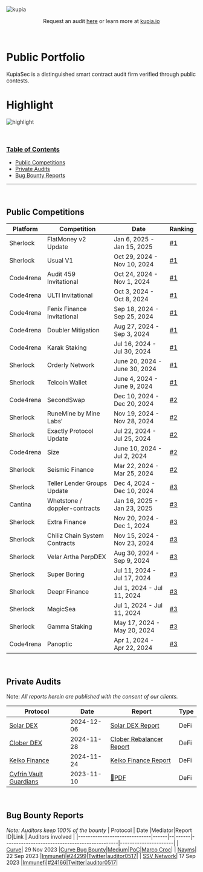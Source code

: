 ![kupia](./logo.png)

<p align="center">
  Request an audit <a href="https://tally.so/r/nWrWgR">here</a> or learn more at
  <a href="https://www.kupia.io/">kupia.io</a>
</p>

<br>

<h1 class="center" style=""> Public Portfolio </h1>

KupiaSec is a distinguished smart contract audit firm verified through public contests.


<h1 class="center" style=""> Highlight </h1>

![highlight](./highlight.png)


<br>


<h3><ins>Table of Contents</ins></h3>

- [Public Competitions](#public-competitions)
- [Private Audits](#private-audits)
- [Bug Bounty Reports](#bug-bounty-reports)

<hr>

<br>

## Public Competitions

|Platform|Competition|Date|Ranking|
|--|------------|----|-------|
|Sherlock|FlatMoney v2 Update|Jan 6, 2025 - Jan 15, 2025|[#1](https://audits.sherlock.xyz/contests/620?filter=results)|
|Sherlock|Usual V1|Oct 29, 2024 - Nov 10, 2024|[#1](https://audits.sherlock.xyz/contests/575?filter=results)|
|Code4rena|Audit 459 Invitational|Oct 24, 2024 - Nov 1, 2024|[#1](https://code4rena.com/audits/2024-10-audit-459-invitational)|
|Code4rena|ULTI Invitational|Oct 3, 2024 - Oct 8, 2024|[#1](https://code4rena.com/audits/2024-10-ulti-invitational)|
|Code4rena|Fenix Finance Invitational|Sep 18, 2024 - Sep 25, 2024|[#1](https://code4rena.com/audits/2024-09-fenix-finance-invitational)|
|Code4rena|Doubler Mitigation|Aug 27, 2024 - Sep 3, 2024|[#1](https://code4rena.com/audits/2024-08-doubler-mitigation-review)|
|Code4rena|Karak Staking|Jul 16, 2024 - Jul 30, 2024|[#1](https://code4rena.com/audits/2024-07-karak-restaking#top)|
|Sherlock|Orderly Network|June 20, 2024 - June 30, 2024|[#1](https://audits.sherlock.xyz/contests/404)|
|Sherlock|Telcoin Wallet|June 4, 2024 - June 9, 2024|[#1](https://audits.sherlock.xyz/contests/299)|
|Code4rena|SecondSwap|Dec 10, 2024 - Dec 20, 2024|[#2](https://code4rena.com/audits/2024-12-secondswap)|
|Sherlock|RuneMine by Mine Labs’|Nov 19, 2024 - Nov 28, 2024|[#2](https://audits.sherlock.xyz/contests/513?filter=results)|
|Sherlock|Exactly Protocol Update|Jul 22, 2024 - Jul 25, 2024|[#2](https://audits.sherlock.xyz/contests/396?filter=results)|
|Code4rena|Size|June 10, 2024 - Jul 2, 2024|[#2](https://code4rena.com/audits/2024-06-size#top)|
|Sherlock|Seismic Finance|Mar 22, 2024 - Mar 25, 2024|[#2](https://audits.sherlock.xyz/contests/272/leaderboard)|
|Sherlock|Teller Lender Groups Update|Dec 4, 2024 - Dec 10, 2024|[#3](https://audits.sherlock.xyz/contests/472?filter=results)|
|Cantina|Whetstone / doppler-contracts|Jan 16, 2025 - Jan 23, 2025|[#3](https://cantina.xyz/competitions/57b00aab-8f8b-4d62-9378-41b6460ce6aa/leaderboard)|
|Sherlock|Extra Finance|Nov 20, 2024 - Dec 1, 2024|[#3](https://audits.sherlock.xyz/contests/380?filter=results)|
|Sherlock|Chiliz Chain System Contracts|Nov 15, 2024 - Nov 23, 2024|[#3](https://audits.sherlock.xyz/contests/550?filter=results)|
|Sherlock|Velar Artha PerpDEX|Aug 30, 2024 - Sep 9, 2024|[#3](https://audits.sherlock.xyz/contests/526?filter=results)|
|Sherlock|Super Boring|Jul 11, 2024 - Jul 17, 2024|[#3](https://audits.sherlock.xyz/contests/360)|
|Sherlock|Deepr Finance|Jul 1, 2024 - Jul 11, 2024|[#3](https://audits.sherlock.xyz/contests/433)|
|Sherlock|MagicSea|Jul 1, 2024 - Jul 11, 2024|[#3](https://audits.sherlock.xyz/contests/437)|
|Sherlock|Gamma Staking|May 17, 2024 - May 20, 2024|[#3](https://audits.sherlock.xyz/contests/330)|
|Code4rena|Panoptic|Apr 1, 2024 - Apr 22, 2024|[#3](https://code4rena.com/audits/2024-04-panoptic#top)|

<br>

## Private Audits

Note: _All reports herein are published with the consent of our clients._

| Protocol                                    | Date       | Report                                                                           | Type |
|---------------------------------------------|------------|----------------------------------------------------------------------------------| ---- |
| [Solar DEX](https://keikofinance.com/)      | 2024-12-06 | [Solar DEX Report](./reports/pdf/2024-12-solar-dex.pdf)                          |DeFi|
| [Clober DEX](https://www.clober.io)     | 2024-11-28 | [Clober Rebalancer Report](./reports/pdf/2024-12-clober-rebalancer.pdf)          |DeFi|
| [Keiko Finance](https://keikofinance.com/)  | 2024-11-24 | [Keiko Finance Report](./reports/pdf/2024-11-keiko-finance.pdf)                  |DeFi|
| [Cyfrin Vault Guardians](https://cyfrin.io) | 2023-11-10 | [:page_facing_up:PDF](./reports/pdf/2023-11-10-kupia-cyfrin-vault-guardians.pdf) | DeFi |

<br>

## Bug Bounty Reports

_Note: Auditors keep 100% of the bounty_
| Protocol | Date |Mediator|Report ID|Link | Auditors involved |
|------------------------------|------|--|------|-----------------------------------------------|----------------------|
| [Curve](https://curve.fi/#/ethereum/swap)| 29 Nov 2023 |[Curve Bug Bounty](https://classic.curve.fi/bugbounty)|[Medium](https://medium.com/@kupiasec/e43401997cce)|[PoC](https://github.com/KupiaSec/bounties/blob/main/curve2312/2023-11-29-curve-dos.t.sol)|[Marco Croc](https://twitter.com/malicator)|
| [Nayms](https://nayms.com/)| 22 Sep 2023 |[Immunefi](https://immunefi.com/bounty/nayms/)|[#24299](https://bugs.immunefi.com/dashboard/submission/24299)|[Twitter](https://twitter.com/auditor0517/status/1709502188777586837)|[auditor0517](https://twitter.com/auditor0517)|
| [SSV Network](https://ssv.network//)| 17 Sep 2023 |[Immunefi](https://immunefi.com/bounty/ssvnetwork/)|[#24166](https://bugs.immunefi.com/dashboard/submission/24166)|[Twitter](https://twitter.com/auditor0517/status/1732028267597537742)|[auditor0517](https://twitter.com/auditor0517)|


<br>
